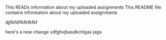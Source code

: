This READs information about my uploaded assignments
This README file contains information about my uploaded assignments

djjfkfdlfkfkfkfkf

here's a new change
xdfghvjbasdkchlgas jags 